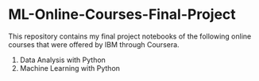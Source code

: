 # ML-Online-Courses-Final-Project

This repository contains my final project notebooks of the following online courses that were offered by IBM through Coursera.
1. Data Analysis with Python
2. Machine Learning with Python
